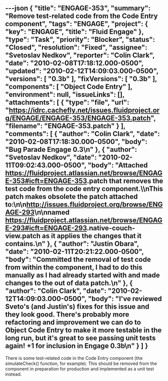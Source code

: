 ---json
{
  "title": "ENGAGE-353",
  "summary": "Remove test-related code from the Code Entry component",
  "tags": "ENGAGE",
  "project": {
    "key": "ENGAGE",
    "title": "Fluid Engage"
  },
  "type": "Task",
  "priority": "Blocker",
  "status": "Closed",
  "resolution": "Fixed",
  "assignee": "Svetoslav Nedkov",
  "reporter": "Colin Clark",
  "date": "2010-02-08T17:18:12.000-0500",
  "updated": "2010-02-12T14:09:03.000-0500",
  "versions": [
    "0.3b"
  ],
  "fixVersions": [
    "0.3b"
  ],
  "components": [
    "Object Code Entry"
  ],
  "environment": null,
  "issueLinks": [],
  "attachments": [
    {
      "type": "file",
      "url": "https://idrc.cachefly.net/issues.fluidproject.org/ENGAGE/ENGAGE-353/ENGAGE-353.patch",
      "filename": "ENGAGE-353.patch"
    }
  ],
  "comments": [
    {
      "author": "Colin Clark",
      "date": "2010-02-08T17:18:30.000-0500",
      "body": "Bug Parade Engage 0.3\n"
    },
    {
      "author": "Svetoslav Nedkov",
      "date": "2010-02-11T09:02:43.000-0500",
      "body": "Attached <https://fluidproject.atlassian.net/browse/ENGAGE-353#icft=ENGAGE-353>.patch that removes the test code from the code entry component.\\\nThis patch makes obsolete the patch attached to:\n\n<http://issues.fluidproject.org/browse/ENGAGE-293>\n\nnamed  <https://fluidproject.atlassian.net/browse/ENGAGE-293#icft=ENGAGE-293>.native-couch-view.patch  as it applies the changes that it contains.\n"
    },
    {
      "author": "Justin Obara",
      "date": "2010-02-11T20:21:22.000-0500",
      "body": "Committed the removal of test code from within the component, I had to do this manually as I had already started with and made changes to the out of data patch.\n"
    },
    {
      "author": "Colin Clark",
      "date": "2010-02-12T14:09:03.000-0500",
      "body": "I've reviewed Sveto's (and Justin's) fixes for this issue and they look good. There's probably more refactoring and improvement we can do to Object Code Entry to make it more testable in the long run, but it's great to see passing unit tests again! +1 for inclusion in Engage 0.3b\n"
    }
  ]
}
---
There is some test-related code in the Code Entry component (the simulateCheck() function, for example). This should be removed from the component in preparation for production and implemented as a unit test instead.

        